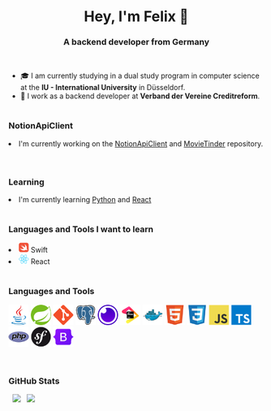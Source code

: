 <h1 align='center'>Hey, I'm Felix 👋</h1>
<h3 align='center'>A backend developer from Germany</h3> <br>

- 🎓 I am currently studying in a dual study program in computer science at the **IU - International University** in Düsseldorf. <br>
- 💼 I work as a backend developer at **Verband der Vereine Creditreform**. <br><br>

<h3>NotionApiClient</h3>
<li> I'm currently working on the <a href='https://github.com/flix-29/NotionApiClient'>NotionApiClient</a> and <a href='https://github.com/flix-29/MovieTinder'>MovieTinder</a> repository.</li> <br><br>

<h3>Learning</h3>
<li> I'm currently learning <a href="https://www.python.org">Python</a> and <a href="https://react.dev">React</a> <br><br>

<h3>Languages and Tools I want to learn</h3>
<li><img src="https://raw.githubusercontent.com/devicons/devicon/master/icons/swift/swift-original.svg" width="20" height="20"/> Swift</li>
<li><img src="https://raw.githubusercontent.com/devicons/devicon/master/icons/react/react-original.svg" width="20" height="20"/> React</li>
<br>

<h3>Languages and Tools</h3>

<p>
  <code><img src="https://raw.githubusercontent.com/devicons/devicon/master/icons/java/java-original.svg" width="40" height="40"/></code>
  <code><img src="https://raw.githubusercontent.com/devicons/devicon/master/icons/spring/spring-original.svg" width="40" height="40"/></code>
  <code><img src="https://raw.githubusercontent.com/devicons/devicon/master/icons/git/git-original.svg" width="40" height="40"/></code>
  <code><img src="https://raw.githubusercontent.com/devicons/devicon/master/icons/postgresql/postgresql-original.svg" width="40" height="40"/></code>
  <code><img src="https://raw.githubusercontent.com/devicons/devicon/master/icons/insomnia/insomnia-original.svg" width="40" height="40"/></code>
  <code><img src="https://raw.githubusercontent.com/devicons/devicon/master/icons/jetbrains/jetbrains-original.svg" width="40" height="40"/></code>
  <code><img src="https://raw.githubusercontent.com/devicons/devicon/master/icons/docker/docker-original.svg" width="40" height="40"/></code>  
  <code><img src="https://raw.githubusercontent.com/devicons/devicon/master/icons/html5/html5-original.svg" width="40" height="40"/></code>
  <code><img src="https://raw.githubusercontent.com/devicons/devicon/master/icons/css3/css3-original.svg" width="40" height="40"/></code>
  <code><img src="https://raw.githubusercontent.com/devicons/devicon/master/icons/javascript/javascript-original.svg" width="40" height="40"/></code>
  <code><img src="https://raw.githubusercontent.com/devicons/devicon/master/icons/typescript/typescript-original.svg" width="40" height="40"/></code>
  <code><img src="https://raw.githubusercontent.com/devicons/devicon/master/icons/php/php-original.svg" width="40" height="40"/></code>
  <code><img src="https://raw.githubusercontent.com/devicons/devicon/master/icons/symfony/symfony-original.svg" width="40" height="40"/></code>
  <code><img src="https://raw.githubusercontent.com/devicons/devicon/master/icons/bootstrap/bootstrap-original.svg" width="40" height="40"/></code>
</p>
<br>

<h3>GitHub Stats</h3>

<p>
  &nbsp;
  <img src="https://github-readme-stats.vercel.app/api/top-langs?username=flix-29&locale=en&layout=donut&theme=dark"/>
  &nbsp;
  <img src="https://github-readme-stats.vercel.app/api?username=flix-29&show_icons=true&theme=dark&locale=en"/>
</p>
